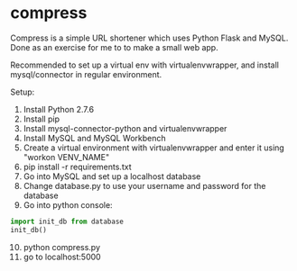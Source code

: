 # compress

Compress is a simple URL shortener which uses Python Flask and MySQL. Done as an exercise for me to
to make a small web app.

Recommended to set up a virtual env with virtualenvwrapper, and install mysql/connector in regular environment.

Setup:

1. Install Python 2.7.6
2. Install pip
3. Install mysql-connector-python and virtualenvwrapper
4. Install MySQL and MySQL Workbench
5. Create a virtual environment with virtualenvwrapper and enter it using "workon VENV_NAME"
6. pip install -r requirements.txt
7. Go into MySQL and set up a localhost database
8. Change database.py to use your username and password for the database
9. Go into python console:

```python
import init_db from database
init_db()
```
10. python compress.py
11. go to localhost:5000
